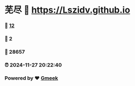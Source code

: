 # 芜尽 :link: https://Lszidv.github.io 
### :page_facing_up: [12](https://Lszidv.github.io/tag.html) 
### :speech_balloon: 2 
### :hibiscus: 28657 
### :alarm_clock: 2024-11-27 20:22:40 
### Powered by :heart: [Gmeek](https://github.com/Meekdai/Gmeek)

